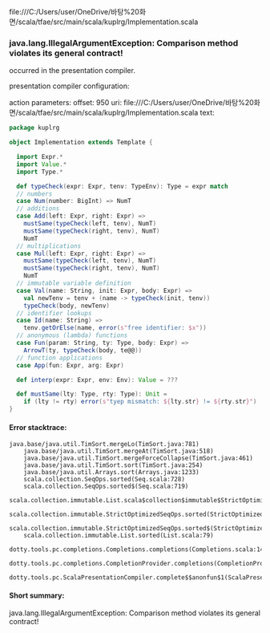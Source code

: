 file:///C:/Users/user/OneDrive/바탕%20화면/scala/tfae/src/main/scala/kuplrg/Implementation.scala
### java.lang.IllegalArgumentException: Comparison method violates its general contract!

occurred in the presentation compiler.

presentation compiler configuration:


action parameters:
offset: 950
uri: file:///C:/Users/user/OneDrive/바탕%20화면/scala/tfae/src/main/scala/kuplrg/Implementation.scala
text:
```scala
package kuplrg

object Implementation extends Template {

  import Expr.*
  import Value.*
  import Type.*

  def typeCheck(expr: Expr, tenv: TypeEnv): Type = expr match
  // numbers
  case Num(number: BigInt) => NumT
  // additions
  case Add(left: Expr, right: Expr) =>
    mustSame(typeCheck(left, tenv), NumT)
    mustSame(typeCheck(right, tenv), NumT)
    NumT
  // multiplications
  case Mul(left: Expr, right: Expr) =>
    mustSame(typeCheck(left, tenv), NumT)
    mustSame(typeCheck(right, tenv), NumT)
    NumT
  // immutable variable definition
  case Val(name: String, init: Expr, body: Expr) => 
    val newTenv = tenv + (name -> typeCheck(init, tenv))
    typeCheck(body, newTenv)
  // identifier lookups
  case Id(name: String) => 
    tenv.getOrElse(name, error(s"free identifier: $x"))
  // anonymous (lambda) functions
  case Fun(param: String, ty: Type, body: Expr) =>
    ArrowT(ty, typeCheck(body, te@@))
  // function applications
  case App(fun: Expr, arg: Expr)

  def interp(expr: Expr, env: Env): Value = ???

  def mustSame(lty: Type, rty: Type): Unit =
    if (lty != rty) error(s"tyep mismatch: ${lty.str} != ${rty.str}")
}

```



#### Error stacktrace:

```
java.base/java.util.TimSort.mergeLo(TimSort.java:781)
	java.base/java.util.TimSort.mergeAt(TimSort.java:518)
	java.base/java.util.TimSort.mergeForceCollapse(TimSort.java:461)
	java.base/java.util.TimSort.sort(TimSort.java:254)
	java.base/java.util.Arrays.sort(Arrays.java:1233)
	scala.collection.SeqOps.sorted(Seq.scala:728)
	scala.collection.SeqOps.sorted$(Seq.scala:719)
	scala.collection.immutable.List.scala$collection$immutable$StrictOptimizedSeqOps$$super$sorted(List.scala:79)
	scala.collection.immutable.StrictOptimizedSeqOps.sorted(StrictOptimizedSeqOps.scala:75)
	scala.collection.immutable.StrictOptimizedSeqOps.sorted$(StrictOptimizedSeqOps.scala:75)
	scala.collection.immutable.List.sorted(List.scala:79)
	dotty.tools.pc.completions.Completions.completions(Completions.scala:143)
	dotty.tools.pc.completions.CompletionProvider.completions(CompletionProvider.scala:90)
	dotty.tools.pc.ScalaPresentationCompiler.complete$$anonfun$1(ScalaPresentationCompiler.scala:146)
```
#### Short summary: 

java.lang.IllegalArgumentException: Comparison method violates its general contract!